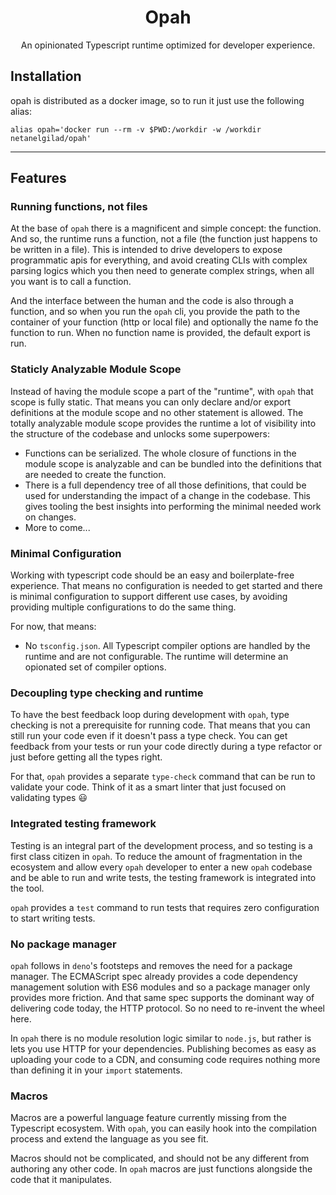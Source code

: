 <div align="center">
  
<h1>Opah</h1>

<p>An opinionated Typescript runtime optimized for developer experience.</p>
</div>

## Installation

opah is distributed as a docker image, so to run it just use the following alias:

```
alias opah='docker run --rm -v $PWD:/workdir -w /workdir netanelgilad/opah'
```

<hr />

## Features

### Running functions, not files

At the base of `opah` there is a magnificent and simple concept: the function. And so, the runtime runs a function, not a file (the function just happens to be written in a file). This is intended to drive developers to expose programmatic apis for everything, and avoid creating CLIs with complex parsing logics which you then need to generate complex strings, when all you want is to call a function.

And the interface between the human and the code is also through a function, and so when you run the `opah` cli, you provide the path to the container of your function (http or local file) and optionally the name fo the function to run. When no function name is provided, the default export is run.

### Staticly Analyzable Module Scope

Instead of having the module scope a part of the "runtime", with `opah` that scope is fully static. That means you can only
declare and/or export definitions at the module scope and no other statement is allowed. The totally analyzable module scope
provides the runtime a lot of visibility into the structure of the codebase and unlocks some superpowers:

- Functions can be serialized. The whole closure of functions in the module scope is analyzable and can be bundled into the definitions that are needed to create the function.
- There is a full dependency tree of all those definitions, that could be used for understanding the impact of a change in the codebase. This gives tooling the best insights into performing the minimal needed work on changes.
- More to come...

### Minimal Configuration

Working with typescript code should be an easy and boilerplate-free experience. That means no configuration is needed to get started and there is minimal configuration to support different use cases, by avoiding providing multiple configurations to do the same thing.

For now, that means:

- No `tsconfig.json`. All Typescript compiler options are handled by the runtime and are not configurable. The runtime will determine an opionated set of compiler options.

### Decoupling type checking and runtime

To have the best feedback loop during development with `opah`, type checking is not a prerequisite for running code. That means that you can still run your code even if it doesn't pass a type check. You can get feedback from your tests or run your code directly during a type refactor or just before getting all the types right.

For that, `opah` provides a separate `type-check` command that can be run to validate your code. Think of it as a smart linter that just focused on validating types :smiley:

### Integrated testing framework

Testing is an integral part of the development process, and so testing is a first class citizen in `opah`. To reduce the amount of fragmentation in the ecosystem and allow every `opah` developer to enter a new `opah` codebase and be able to run and write tests, the testing framework is integrated into the tool.

`opah` provides a `test` command to run tests that requires zero configuration to start writing tests.

### No package manager

`opah` follows in `deno`'s footsteps and removes the need for a package manager. The ECMAScript spec already provides a code dependency management solution with ES6 modules and so a package manager only provides more friction. And that same spec supports the dominant way of delivering code today, the HTTP protocol. So no need to re-invent the wheel here.

In `opah` there is no module resolution logic similar to `node.js`, but rather is lets you use HTTP for your dependencies. Publishing becomes as easy as uploading your code to a CDN, and consuming code requires nothing more than defining it in your `import` statements.

### Macros

Macros are a powerful language feature currently missing from the Typescript ecosystem. With `opah`, you can easily hook into the compilation process and extend the language as you see fit.

Macros should not be complicated, and should not be any different from authoring any other code. In `opah` macros are just functions alongside the code that it manipulates.
